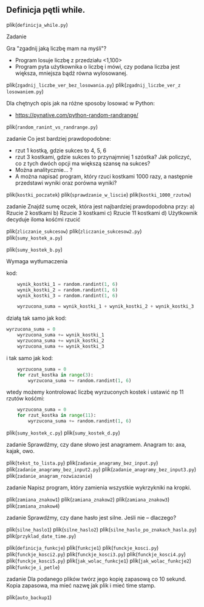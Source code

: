 
## Definicja pętli while.

plik(`definicja_while.py`)

Zadanie 

Gra "zgadnij jaką liczbę mam na myśli"? 
 - Program losuje liczbę z przedziału <1,100>
 - Program pyta użytkownika o liczbę i mówi, czy podana liczba jest  większa, mniejsza bądź równa wylosowanej.


plik(`zgadnij_liczbe_ver_bez_losowania.py`)
plik(`zgadnij_liczbe_ver_z losowaniem.py`)

Dla chętnych opis jak na różne sposoby losować w Python:
 - https://pynative.com/python-random-randrange/

plik(`random_ranint_vs_randrange.py`)

zadanie
Co jest bardziej prawdopodobne:
 - rzut 1 kostką, gdzie sukces to 4, 5, 6
 - rzut 3 kostkami, gdzie sukces to przynajmniej 1 szóstka?
Jak policzyć, co z tych dwóch opcji ma większą szansę na 
sukces?
 - Można analitycznie… ?
 - A można napisać program, który rzuci kostkami 1000 razy, a następnie przedstawi wyniki oraz porówna wyniki?

plik(`kostki_poczatek`)
plik(`sprawdzanie_w_liscie`)
plik(`kostki_1000_rzutow`)

zadanie
Znajdź sumę oczek, która jest najbardziej prawdopodobna przy:
a)	Rzucie 2 kostkami
b)	Rzucie 3 kostkami
c)	Rzucie 11 kostkami
d)	Użytkownik decyduje iloma kośćmi rzucić



plik(`zliczanie_sukcesow`)
plik(`zliczanie_sukcesow2.py`)
plik(`sumy_kostek_a.py`)



plik(`sumy_kostek_b.py`)

Wymaga wytłumaczenia

kod:
```python
    wynik_kostki_1 = random.randint(1, 6)
    wynik_kostki_2 = random.randint(1, 6)
    wynik_kostki_3 = random.randint(1, 6)

    wyrzucona_suma = wynik_kostki_1 + wynik_kostki_2 + wynik_kostki_3

```

działą tak samo jak kod:
```python
wyrzucona_suma = 0
    wyrzucona_suma += wynik_kostki_1
    wyrzucona_suma += wynik_kostki_2
    wyrzucona_suma += wynik_kostki_3
```

i tak samo jak kod:
```python
    wyrzucona_suma = 0
    for rzut_kostka in range(3):
        wyrzucona_suma += random.randint(1, 6)
```

wtedy możemy kontrolować liczbę wyrzuconych kostek i ustawić np 11 rzutów kośćmi:
```python
    wyrzucona_suma = 0
    for rzut_kostka in range(11):
        wyrzucona_suma += random.randint(1, 6)
```

plik(`sumy_kostek_c.py`)
plik(`sumy_kostek_d.py`)

zadanie
Sprawdźmy, czy dane słowo jest anagramem.
Anagram to: axa, kajak, owo.

plik(`tekst_to_lista.py`)
plik(`zadanie_anagramy_bez_input.py`)
plik(`zadanie_anagramy_bez_input2.py`)
plik(`zadanie_anagramy_bez_input3.py`)
plik(`zadanie_anagram_rozwiazanie`)

zadanie
Napisz program, który zamienia wszystkie wykrzykniki na kropki.

plik(`zamiana_znakow1`)
plik(`zamiana_znakow2`)
plik(`zamiana_znakow3`)
plik(`zamiana_znakow4`)

zadanie
Sprawdźmy, czy dane hasło jest silne. Jeśli nie – dlaczego?

plik(`silne_haslo1`)
plik(`silne_haslo2`)
plik(`silne_haslo_po_znakach_hasla.py`)
plik(`przyklad_date_time.py`)



plik(`definicja_funkcje`)
plik(`funkcje1`)
plik(`funckje_kosci.py`)
plik(`funckje_kosci2.py`)
plik(`funckje_kosci3.py`)
plik(`funckje_kosci4.py`)
plik(`funckje_kosci5.py`)
plik(`jak_wolac_funkcje1`)
plik(`jak_wolac_funkcje2`)
plik(`funkcje_i_petle`)

zadanie
Dla podanego plików twórz jego kopię zapasową co 10 sekund.
Kopia zapasowa, ma mieć nazwę jak plik i mieć time stamp.



plik(`auto_backup1`)